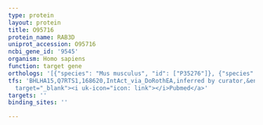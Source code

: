 ```yaml
---
type: protein
layout: protein
title: O95716
protein_name: RAB3D
uniprot_accession: O95716
ncbi_gene_id: '9545'
organism: Homo sapiens
function: target gene
orthologs: '[{"species": "Mus musculus", "id": ["P35276"]}, {"species": "Rattus norvegicus", "id": ["Q63942"]}]'
tfs: 'BHLHA15,Q7RTS1,168620,IntAct_via_DoRothEA,inferred by curator,&ensp;<a href="https://www.ncbi.nlm.nih.gov/pubmed/?term=24234451%5Buid%5D+OR+20038531%5Buid%5D"
  target="_blank"><i uk-icon="icon: link"></i>Pubmed</a>'
targets: ''
binding_sites: ''

---
```

